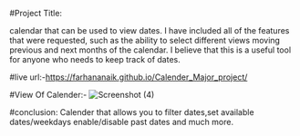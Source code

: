 #Project Title:

calendar that can be used to view dates. I have included all of the features that were requested, such as the ability to select different views moving previous and next months of the calendar. 
I believe that this is a useful tool for anyone who needs to keep track of dates.

#live url:-https://farhananaik.github.io/Calender_Major_project/

#View Of Calender:-
![Screenshot (4)](https://user-images.githubusercontent.com/102233541/183489855-6a2f00ac-f77b-4a50-be30-f86aba8234dc.png)

#conclusion:
Calender that allows you to filter dates,set available dates/weekdays enable/disable past dates and much more.
